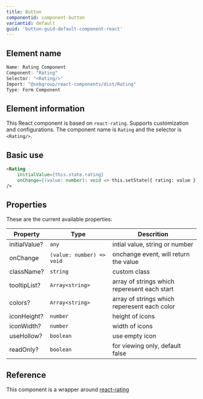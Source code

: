 ```yaml
---
title: Button
componentid: component-button
variantid: default
guid: 'button-guid-default-component-react'
---
```


## Element name
```javascript
Name: Rating Component
Component: "Rating"
Selector: "<Rating/>"
Import: "@sebgroup/react-components/dist/Rating"
Type: Form Component
```

## Element information 
This React component is based on `react-rating`. Supports customization and configurations. The component name is `Rating` and the selector is `<Rating/>`.

## Basic use
```html
<Rating
    initialValue={this.state.rating}
    onChange={(value: number): void => this.setState({ rating: value })}
/>
```

## Properties
These are the current available properties:

| Property      | Type                      | Descrition                                   |
| ------------- | ------------------------- | -------------------------------------------- |
| initialValue? | `any`                     | intial value, string or number               |
| onChange      | `(value: number) => void` | onchange event, will return the value        |
| className?    | `string`                  | custom class                                 |
| tooltipList?  | `Array<string>`           | array of strings which reperesent each start |
| colors?       | `Array<string>`           | array of strings which reperesent each color |
| iconHeight?   | `number`                  | height of icons                              |
| iconWidth?    | `number`                  | width of icons                               |
| useHollow?    | `boolean`                 | use empty icon                               |
| readOnly?     | `boolean`                 | for viewing only, default false              |


## Reference
This component is a wrapper around [react-rating](https://www.npmjs.com/package/react-rating)